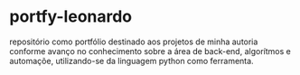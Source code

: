 # portfy-leonardo
repositório como portfólio destinado aos projetos de minha autoria conforme avanço no conhecimento sobre a área de back-end, algorítmos e automaçõe, utilizando-se da linguagem python como ferramenta.

